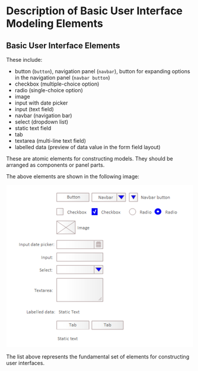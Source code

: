 # Description of Basic User Interface Modeling Elements

## Basic User Interface Elements

These include:

* button (`button`), navigation panel (`navbar`), button for expanding options in the navigation panel (`navbar button`)
* checkbox (multiple-choice option)
* radio (single-choice option)
* image
* input with date picker
* input (text field)
* navbar (navigation bar)
* select (dropdown list)
* static text field
* tab
* textarea (multi-line text field)
* labelled data (preview of data value in the form field layout)

These are atomic elements for constructing models. They should be arranged as components or panel parts.

The above elements are shown in the following image:

![Basic Elements](../../img/ui-basic-elements.png)

The list above represents the fundamental set of elements for constructing user interfaces.
